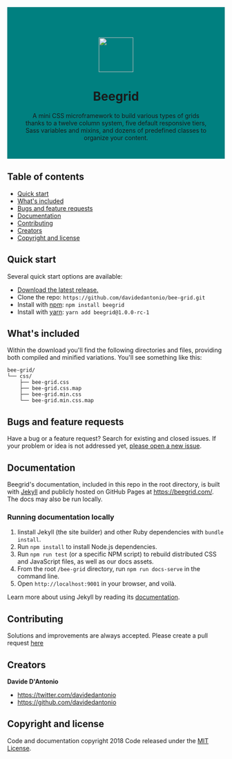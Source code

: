 <div style="text-align:center;background:teal;padding:40px;">
  <img src="./assets/images/beegrid_icon_white_teal.png" style="width:80px;display:inline-block;margin-top:30px"/>
  <h1>Beegrid</h1>
  A mini CSS microframework to build various types of grids thanks to a twelve column system, five default responsive tiers, Sass variables and mixins, and dozens of predefined classes to organize your content.
</div>

## Table of contents

- [Quick start](#quick-start)
- [What's included](#whats-included)
- [Bugs and feature requests](#bugs-and-feature-requests)
- [Documentation](#documentation)
- [Contributing](#contributing)
- [Creators](#creators)
- [Copyright and license](#copyright-and-license)

## Quick start

Several quick start options are available:

- [Download the latest release.](https://github.com/davidedantonio/bee-grid/archive/master.zip)
- Clone the repo: `https://github.com/davidedantonio/bee-grid.git`
- Install with [npm](https://www.npmjs.com/): `npm install beegrid`
- Install with [yarn](https://yarnpkg.com/): `yarn add beegrid@1.0.0-rc-1`

## What's included

Within the download you'll find the following directories and files, providing both compiled and minified variations. You'll see something like this:

```
bee-grid/
└── css/
    ├── bee-grid.css
    ├── bee-grid.css.map
    ├── bee-grid.min.css
    └── bee-grid.min.css.map
```

## Bugs and feature requests

Have a bug or a feature request? Search for existing and closed issues. If your problem or idea is not addressed yet, [please open a new issue](https://github.com/davidedantonio/bee-grid/issues/new).

## Documentation

Beegrid's documentation, included in this repo in the root directory, is built with [Jekyll](https://jekyllrb.com/) and publicly hosted on GitHub Pages at <https://beegrid.com/>. The docs may also be run locally.

### Running documentation locally

1. Iinstall Jekyll (the site builder) and other Ruby dependencies with `bundle install`.
2. Run `npm install` to install Node.js dependencies.
3. Run `npm run test` (or a specific NPM script) to rebuild distributed CSS and JavaScript files, as well as our docs assets.
4. From the root `/bee-grid` directory, run `npm run docs-serve` in the command line.
5. Open `http://localhost:9001` in your browser, and voilà.

Learn more about using Jekyll by reading its [documentation](https://jekyllrb.com/docs/home/).

## Contributing

Solutions and improvements are always accepted. Please create a pull request [here](https://github.com/davidedantonio/bee-grid/)

## Creators

**Davide D'Antonio**

- <https://twitter.com/davidedantonio>
- <https://github.com/davidedantonio>

## Copyright and license

Code and documentation copyright 2018
Code released under the [MIT License](https://github.com/davidedantonio/bee-grid/blob/master/LICENSE).